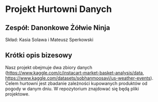 # Projekt Hurtowni Danych
## Zespół: Danonkowe Żółwie Ninja
Skład: Kasia Solawa i Mateusz Sperkowski
## Krótki opis bizesowy
Nasz projekt obejmuje dwa zbiory danych (https://www.kaggle.com/c/instacart-market-basket-analysis/data, https://www.kaggle.com/datasets/sobhanmoosavi/us-weather-events). Celem hurtowni jest zbadanie zależności kupowanych produktów od pogody w danym dniu. W repozytorium znajdować się będą pliki projektowe.	
